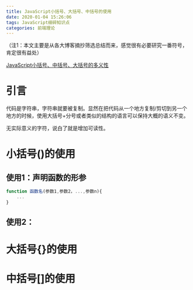 ```yaml
---
title: JavaScript小括号、大括号、中括号的使用
date: 2020-01-04 15:26:06
tags: JavaScript细碎知识点
categories: 前端理论
---
```


（注1：本文主要是从各大博客摘抄筛选总结而来，感觉很有必要研究一番符号，肯定很有益处）

[JavaScript小括号、中括号、大括号的多义性](<https://blog.csdn.net/woshinia/article/details/18666223>)

# 引言

代码是字符串，字符串就要被复制。显然在把代码从一个地方复制/剪切到另一个地方的时候，使用大括号+分号或者类似的结构的语言可以保持大概的语义不变。

无实际意义的字符，说白了就是增加可读性。

# 小括号()的使用

## 使用1：声明函数的形参

~~~javascript
function 函数名(参数1,参数2，...,参数n){
    ...
}
~~~

## 使用2：

# 大括号{}的使用



# 中括号[]的使用

